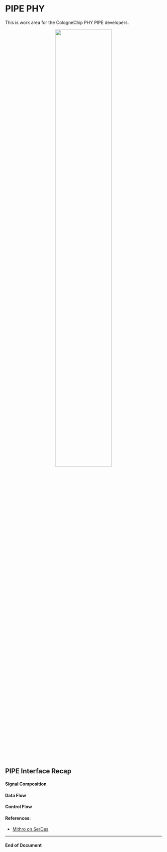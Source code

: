 # PIPE PHY

This is work area for the CologneChip PHY PIPE developers.

<p align="center">
  <img width="60%" src="../0.doc/images/PHY-Layers.JPG">
</p>

## PIPE Interface Recap
#### Signal Composition
#### Data Flow
#### Control Flow


#### References:

- [Mithro on SerDes](https://docs.google.com/presentation/d/e/2PACX-1vSgIGVCZtNt8RdifZXOLOJDDCj7g05zxr9WS2NjmQtM_E0GfZKCBYhASCto4eURL-86uNwJaXfo1qMC/pub?start=false&loop=false&delayms=3000#slide=id.g151286a907e_0_230)

--------------------
#### End of Document
